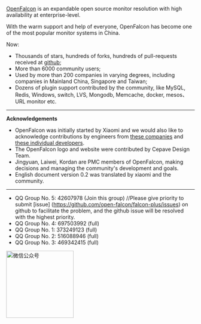 <!-- toc -->

[OpenFalcon](http://open-falcon.com) is an expandable open source monitor resolution with high availability at enterprise-level.

With the warm support and help of everyone, OpenFalcon has become one of the most popular monitor systems in China.

Now:
- Thousands of stars, hundreds of forks, hundreds of pull-requests received at [github](https://github.com/open-falcon/falcon-plus);
- More than 6000 community users;
- Used by more than 200 companies in varying degrees, including companies in Mainland China, Singapore and Taiwan;
- Dozens of plugin support contributed by the community, like MySQL, Redis, Windows, switch, LVS, Mongodb, Memcache, docker, mesos、URL monitor etc.

-----
**Acknowledgements**

- OpenFalcon was initially started by Xiaomi and we would also like to acknowledge contributions by engineers from [these companies](./contributing.html) and [these individual developers](./contributing.html).
- The OpenFalcon logo and website were contributed by Cepave Design Team.
- Jingyuan, Laiwei, Kordan are PMC members of OpenFalcon, making decisions and managing the community's development and goals.
- English document version 0.2 was translated by xiaomi and the community.

-----
- QQ Group No. 5: 42607978  (Join this group) //Please give priority to submit [issue] (https://github.com/open-falcon/falcon-plus/issues) on github to facilitate the problem, and the github issue will be resolved with the highest priority.
- QQ Group No. 4: 697503992 (full)
- QQ Group No. 1: 373249123 (full)
- QQ Group No. 2: 516088946 (full)
- QQ Group No. 3: 469342415 (full)

<img src="image/OpenFalcon_wechat.jpg" width = "180" height = "180" alt="微信公众号" align=center />
